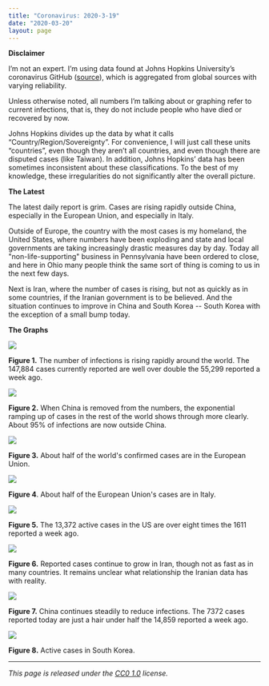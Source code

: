 ```yaml
---
title: "Coronavirus: 2020-3-19"
date: "2020-03-20"
layout: page
---
```


**Disclaimer**

I’m not an expert. I’m using data found at Johns Hopkins University’s
coronavirus GitHub
([source](https://github.com/CSSEGISandData/COVID-19/tree/master/csse_covid_19_data/csse_covid_19_daily_reports)),
which is aggregated from global sources with varying reliability.

Unless otherwise noted, all numbers I’m talking about or graphing refer to
current infections, that is, they do not include people who have died or
recovered by now.

Johns Hopkins divides up the data by what it calls
“Country/Region/Sovereignty”. For convenience, I will just call these units
“countries”, even though they aren’t all countries, and even though there are
disputed cases (like Taiwan). In addition, Johns Hopkins’ data has been
sometimes inconsistent about these classifications. To the best of my
knowledge, these irregularities do not significantly alter the overall picture.

**The Latest**

The latest daily report is grim. Cases are rising rapidly outside China,
especially in the European Union, and especially in Italy.

Outside of Europe, the country with the most cases is my homeland, the United
States, where numbers have been exploding and state and local governments are
taking increasingly drastic measures day by day. Today all
"non-life-supporting" business in Pennsylvania have been ordered to close, and
here in Ohio many people think the same sort of thing is coming to us in the
next few days.

Next is Iran, where the number of cases is rising, but not as quickly as in
some countries, if the Iranian government is to be believed. And the situation
continues to improve in China and South Korea -- South Korea with the exception
of a small bump today.

**The Graphs**

![](../../i/8b.png)

**Figure 1.** The number of infections is rising rapidly around the world. The
147,884 cases currently reported are well over double the 55,299 reported a
week ago.

![](../../i/8c.png)

**Figure 2.** When China is removed from the numbers, the exponential ramping
up of cases in the rest of the world shows through more clearly. About 95% of
infections are now outside China.

![](../../i/8d.png)

**Figure 3.** About half of the world's confirmed cases are in the European
Union.

![](../../i/8e.png)

**Figure 4**. About half of the European Union's cases are in Italy.

![](../../i/8f.png)

**Figure 5.** The 13,372 active cases in the US are over eight times the 1611
reported a week ago.

![](../../i/8g.png)

**Figure 6.** Reported cases continue to grow in Iran, though not as fast as in
many countries. It remains unclear what relationship the Iranian data has with
reality.

![](../../i/8h.png)

**Figure 7.** China continues steadily to reduce infections. The 7372 cases
reported today are just a hair under half the 14,859 reported a week ago.

![](../../i/8i.png)

**Figure 8.** Active cases in South Korea.

---

_This page is released under the [CC0
1.0](https://creativecommons.org/publicdomain/zero/1.0/) license._

